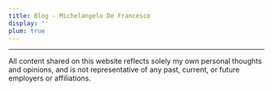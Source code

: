 ```yaml
---
title: Blog - Michelangelo De Francesco
display: ''
plum: true
---
```


<SubNav />

<ListPosts only-date type="blog" />

---

All content shared on this website reflects solely my own personal thoughts and opinions, and is not representative of any past, current, or future employers or affiliations.